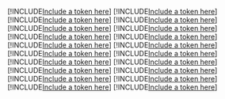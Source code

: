 [!INCLUDE[Include a token here](refs1533272189478/r1.md)]
[!INCLUDE[Include a token here](refs1533272189478/r2.md)]
[!INCLUDE[Include a token here](refs1533272189478/r3.md)]
[!INCLUDE[Include a token here](refs1533272189478/r4.md)]
[!INCLUDE[Include a token here](refs1533272189478/r5.md)]
[!INCLUDE[Include a token here](refs1533272189478/r6.md)]
[!INCLUDE[Include a token here](refs1533272189478/r7.md)]
[!INCLUDE[Include a token here](refs1533272189478/r8.md)]
[!INCLUDE[Include a token here](refs1533272189478/r9.md)]
[!INCLUDE[Include a token here](refs1533272189478/r10.md)]
[!INCLUDE[Include a token here](refs1533272189478/r11.md)]
[!INCLUDE[Include a token here](refs1533272189478/r12.md)]
[!INCLUDE[Include a token here](refs1533272189478/r13.md)]
[!INCLUDE[Include a token here](refs1533272189478/r14.md)]
[!INCLUDE[Include a token here](refs1533272189478/r15.md)]
[!INCLUDE[Include a token here](refs1533272189478/r16.md)]
[!INCLUDE[Include a token here](refs1533272189478/r17.md)]
[!INCLUDE[Include a token here](refs1533272189478/r18.md)]
[!INCLUDE[Include a token here](refs1533272189478/r19.md)]
[!INCLUDE[Include a token here](refs1533272189478/r20.md)]